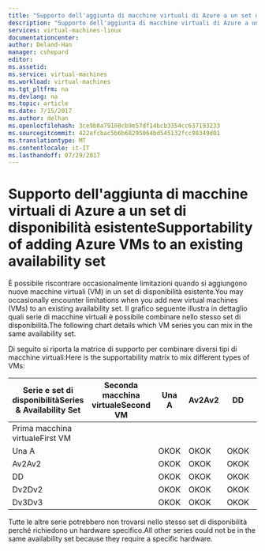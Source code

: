 ```yaml
---
title: "Supporto dell'aggiunta di macchine virtuali di Azure a un set di disponibilità esistente | Microsoft Docs"
description: "Supporto dell'aggiunta di macchine virtuali di Azure a un set di disponibilità esistente."
services: virtual-machines-linux
documentationcenter: 
author: Deland-Han
manager: cshepard
editor: 
ms.assetid: 
ms.service: virtual-machines
ms.workload: virtual-machines
ms.tgt_pltfrm: na
ms.devlang: na
ms.topic: article
ms.date: 7/15/2017
ms.author: delhan
ms.openlocfilehash: 3ce9b8a79108cb9e57df14bcb3354cc637193233
ms.sourcegitcommit: 422efcbac5b6b68295064bd545132fcc98349d01
ms.translationtype: MT
ms.contentlocale: it-IT
ms.lasthandoff: 07/29/2017
---
```

# <a name="supportability-of-adding-azure-vms-to-an-existing-availability-set"></a><span data-ttu-id="a71b0-103">Supporto dell'aggiunta di macchine virtuali di Azure a un set di disponibilità esistente</span><span class="sxs-lookup"><span data-stu-id="a71b0-103">Supportability of adding Azure VMs to an existing availability set</span></span>

<span data-ttu-id="a71b0-104">È possibile riscontrare occasionalmente limitazioni quando si aggiungono nuove macchine virtuali (VM) in un set di disponibilità esistente.</span><span class="sxs-lookup"><span data-stu-id="a71b0-104">You may occasionally encounter limitations when you add new virtual machines (VMs) to an existing availability set.</span></span> <span data-ttu-id="a71b0-105">Il grafico seguente illustra in dettaglio quali serie di macchine virtuali è possibile combinare nello stesso set di disponibilità.</span><span class="sxs-lookup"><span data-stu-id="a71b0-105">The following chart details which VM series you can mix in the same availability set.</span></span>

<span data-ttu-id="a71b0-106">Di seguito si riporta la matrice di supporto per combinare diversi tipi di macchine virtuali:</span><span class="sxs-lookup"><span data-stu-id="a71b0-106">Here is the supportability matrix to mix different types of VMs:</span></span>

<span data-ttu-id="a71b0-107">Serie e set di disponibilità</span><span class="sxs-lookup"><span data-stu-id="a71b0-107">Series & Availability Set</span></span>|<span data-ttu-id="a71b0-108">Seconda macchina virtuale</span><span class="sxs-lookup"><span data-stu-id="a71b0-108">Second VM</span></span>|<span data-ttu-id="a71b0-109">Una </span><span class="sxs-lookup"><span data-stu-id="a71b0-109">A</span></span>|<span data-ttu-id="a71b0-110">Av2</span><span class="sxs-lookup"><span data-stu-id="a71b0-110">Av2</span></span>|<span data-ttu-id="a71b0-111">D</span><span class="sxs-lookup"><span data-stu-id="a71b0-111">D</span></span>|<span data-ttu-id="a71b0-112">Dv2</span><span class="sxs-lookup"><span data-stu-id="a71b0-112">Dv2</span></span>|<span data-ttu-id="a71b0-113">Dv3</span><span class="sxs-lookup"><span data-stu-id="a71b0-113">Dv3</span></span>|
|---|---|---|---|---|---|---|
|<span data-ttu-id="a71b0-114">Prima macchina virtuale</span><span class="sxs-lookup"><span data-stu-id="a71b0-114">First VM</span></span>|||||||
|<span data-ttu-id="a71b0-115">Una </span><span class="sxs-lookup"><span data-stu-id="a71b0-115">A</span></span>||<span data-ttu-id="a71b0-116">OK</span><span class="sxs-lookup"><span data-stu-id="a71b0-116">OK</span></span>|<span data-ttu-id="a71b0-117">OK</span><span class="sxs-lookup"><span data-stu-id="a71b0-117">OK</span></span>|<span data-ttu-id="a71b0-118">OK</span><span class="sxs-lookup"><span data-stu-id="a71b0-118">OK</span></span>|<span data-ttu-id="a71b0-119">OK</span><span class="sxs-lookup"><span data-stu-id="a71b0-119">OK</span></span>|<span data-ttu-id="a71b0-120">OK</span><span class="sxs-lookup"><span data-stu-id="a71b0-120">OK</span></span>|
|<span data-ttu-id="a71b0-121">Av2</span><span class="sxs-lookup"><span data-stu-id="a71b0-121">Av2</span></span>||<span data-ttu-id="a71b0-122">OK</span><span class="sxs-lookup"><span data-stu-id="a71b0-122">OK</span></span>|<span data-ttu-id="a71b0-123">OK</span><span class="sxs-lookup"><span data-stu-id="a71b0-123">OK</span></span>|<span data-ttu-id="a71b0-124">OK</span><span class="sxs-lookup"><span data-stu-id="a71b0-124">OK</span></span>|<span data-ttu-id="a71b0-125">OK</span><span class="sxs-lookup"><span data-stu-id="a71b0-125">OK</span></span>|<span data-ttu-id="a71b0-126">OK</span><span class="sxs-lookup"><span data-stu-id="a71b0-126">OK</span></span>|
|<span data-ttu-id="a71b0-127">D</span><span class="sxs-lookup"><span data-stu-id="a71b0-127">D</span></span>||<span data-ttu-id="a71b0-128">OK</span><span class="sxs-lookup"><span data-stu-id="a71b0-128">OK</span></span>|<span data-ttu-id="a71b0-129">OK</span><span class="sxs-lookup"><span data-stu-id="a71b0-129">OK</span></span>|<span data-ttu-id="a71b0-130">OK</span><span class="sxs-lookup"><span data-stu-id="a71b0-130">OK</span></span>|<span data-ttu-id="a71b0-131">OK</span><span class="sxs-lookup"><span data-stu-id="a71b0-131">OK</span></span>|<span data-ttu-id="a71b0-132">OK</span><span class="sxs-lookup"><span data-stu-id="a71b0-132">OK</span></span>|
|<span data-ttu-id="a71b0-133">Dv2</span><span class="sxs-lookup"><span data-stu-id="a71b0-133">Dv2</span></span>||<span data-ttu-id="a71b0-134">OK</span><span class="sxs-lookup"><span data-stu-id="a71b0-134">OK</span></span>|<span data-ttu-id="a71b0-135">OK</span><span class="sxs-lookup"><span data-stu-id="a71b0-135">OK</span></span>|<span data-ttu-id="a71b0-136">OK</span><span class="sxs-lookup"><span data-stu-id="a71b0-136">OK</span></span>|<span data-ttu-id="a71b0-137">OK</span><span class="sxs-lookup"><span data-stu-id="a71b0-137">OK</span></span>|<span data-ttu-id="a71b0-138">OK</span><span class="sxs-lookup"><span data-stu-id="a71b0-138">OK</span></span>|
|<span data-ttu-id="a71b0-139">Dv3</span><span class="sxs-lookup"><span data-stu-id="a71b0-139">Dv3</span></span>||<span data-ttu-id="a71b0-140">OK</span><span class="sxs-lookup"><span data-stu-id="a71b0-140">OK</span></span>|<span data-ttu-id="a71b0-141">OK</span><span class="sxs-lookup"><span data-stu-id="a71b0-141">OK</span></span>|<span data-ttu-id="a71b0-142">OK</span><span class="sxs-lookup"><span data-stu-id="a71b0-142">OK</span></span>|<span data-ttu-id="a71b0-143">OK</span><span class="sxs-lookup"><span data-stu-id="a71b0-143">OK</span></span>|<span data-ttu-id="a71b0-144">OK</span><span class="sxs-lookup"><span data-stu-id="a71b0-144">OK</span></span>|

<span data-ttu-id="a71b0-145">Tutte le altre serie potrebbero non trovarsi nello stesso set di disponibilità perché richiedono un hardware specifico.</span><span class="sxs-lookup"><span data-stu-id="a71b0-145">All other series could not be in the same availability set because they require a specific hardware.</span></span>